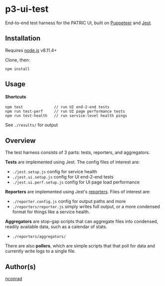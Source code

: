 # p3-ui-test

End-to-end test harness for the PATRIC UI, built on [Puppeteer](https://github.com/GoogleChrome/puppeteer) and [Jest](https://jestjs.io/]).


## Installation

Requires [node.js](https://nodejs.org) v8.11.4+


Clone, then:

```
npm install
```


## Usage

#### Shortcuts


```
npm test              // run UI end-2-end tests
npm run test-perf     // run UI page performance tests
npm run test-health   // run service-level health pings
```

See `./results/` for output


## Overview

The test harness consists of 3 parts: tests, reporters, and aggregators.

<b>Tests</b> are implemented using Jest.  The config files of interest are:
- `./jest.setup.js` config for service health
- `./jest.ui.setup.js` config for UI end-2-end tests
- `./jest.ui.perf.setup.js` config for UI page load performance

<b>Reporters</b> are implemented using Jest's [reporters](https://jestjs.io/docs/en/configuration#reporters-arraymodulename--modulename-options).  Files of interest are:
- `./reporter.config.js` config for output paths and more
- `./reporters/reporter.js` simply writes full output, or a more condensed format for things like a service health.


<b>Aggregators</b> are stop-gap scripts that can aggregate files into condensed, readily available data, such as a calendar of stats.

- `./reporters/aggregators/`


There are also <b>pollers</b>, which are simple scripts that that poll for data and currently write logs to a single file.



## Author(s)

[nconrad](https://github.com/nconrad)


